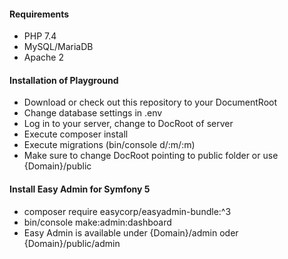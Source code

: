 #### Requirements
- PHP 7.4
- MySQL/MariaDB
- Apache 2

#### Installation of Playground
- Download or check out this repository to your DocumentRoot
- Change database settings in .env
- Log in to your server, change to DocRoot of server
- Execute composer install
- Execute migrations (bin/console d/:m/:m)
- Make sure to change DocRoot pointing to public folder or use {Domain}/public

#### Install Easy Admin for Symfony 5
- composer require easycorp/easyadmin-bundle:^3
- bin/console make:admin:dashboard
- Easy Admin is available under {Domain}/admin oder {Domain}/public/admin
